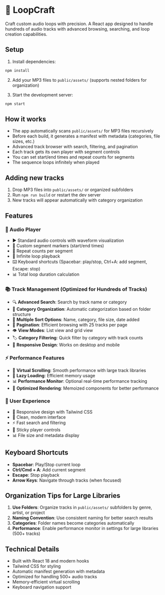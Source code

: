 # 🎵 LoopCraft

Craft custom audio loops with precision. A React app designed to handle hundreds of audio tracks with advanced browsing, searching, and loop creation capabilities.

## Setup

1. Install dependencies:
```bash
npm install
```

2. Add your MP3 files to `public/assets/` (supports nested folders for organization)

3. Start the development server:
```bash
npm start
```

## How it works

- The app automatically scans `public/assets/` for MP3 files recursively
- Before each build, it generates a manifest with metadata (categories, file sizes, etc.)
- Advanced track browser with search, filtering, and pagination
- Each track gets its own player with segment controls
- You can set start/end times and repeat counts for segments
- The sequence loops infinitely when played

## Adding new tracks

1. Drop MP3 files into `public/assets/` or organized subfolders
2. Run `npm run build` or restart the dev server
3. New tracks will appear automatically with category organization

## Features

### 🎵 Audio Player
- ▶️ Standard audio controls with waveform visualization
- 🎯 Custom segment markers (start/end times)
- 🔁 Repeat counts per segment  
- 🔄 Infinite loop playback
- ⌨️ Keyboard shortcuts (Spacebar: play/stop, Ctrl+A: add segment, Escape: stop)
- 📊 Total loop duration calculation

### 📚 Track Management (Optimized for Hundreds of Tracks)
- 🔍 **Advanced Search**: Search by track name or category
- 📂 **Category Organization**: Automatic categorization based on folder structure
- 🔄 **Multiple Sort Options**: Name, category, file size, date added
- 📄 **Pagination**: Efficient browsing with 25 tracks per page
- 👁️ **View Modes**: List view and grid view
- 🏷️ **Category Filtering**: Quick filter by category with track counts
- 📱 **Responsive Design**: Works on desktop and mobile

### ⚡ Performance Features
- 🚀 **Virtual Scrolling**: Smooth performance with large track libraries
- 💾 **Lazy Loading**: Efficient memory usage
- 📊 **Performance Monitor**: Optional real-time performance tracking
- 🎯 **Optimized Rendering**: Memoized components for better performance

### 🎨 User Experience
- 📱 Responsive design with Tailwind CSS
- 🌙 Clean, modern interface
- ⚡ Fast search and filtering
- 🎯 Sticky player controls
- 📊 File size and metadata display

## Keyboard Shortcuts

- **Spacebar**: Play/Stop current loop
- **Ctrl/Cmd + A**: Add current segment
- **Escape**: Stop playback
- **Arrow Keys**: Navigate through tracks (when focused)

## Organization Tips for Large Libraries

1. **Use Folders**: Organize tracks in `public/assets/` subfolders by genre, artist, or project
2. **Naming Convention**: Use consistent naming for better search results
3. **Categories**: Folder names become categories automatically
4. **Performance**: Enable performance monitor in settings for large libraries (500+ tracks)

## Technical Details

- Built with React 18 and modern hooks
- Tailwind CSS for styling
- Automatic manifest generation with metadata
- Optimized for handling 500+ audio tracks
- Memory-efficient virtual scrolling
- Keyboard navigation support